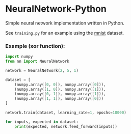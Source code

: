 # NeuralNetwork-Python

Simple neural network implementation written in Python.

See `training.py` for an example using the [mnist](http://yann.lecun.com/exdb/mnist) dataset.

### Example (xor function):

```python
import numpy
from nn import NeuralNetwork

network = NeuralNetwork(2, 5, 1)

dataset = [
    (numpy.array([0, 0]), numpy.array([0])),
    (numpy.array([1, 0]), numpy.array([1])),
    (numpy.array([0, 1]), numpy.array([1])),
    (numpy.array([1, 1]), numpy.array([0]))
]

network.train(dataset, learning_rate=1, epochs=10000)

for inputs, expected in dataset:
    print(expected, network.feed_forward(inputs))
```